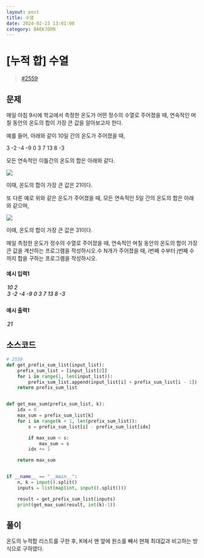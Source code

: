 ```yaml
---
layout: post
title: 수열
date: 2024-02-23 13:01:00
category: BAEKJOON
---
```


# [누적 합] 수열

> [#2559](https://www.acmicpc.net/problem/2559)

## 문제
매일 아침 9시에 학교에서 측정한 온도가 어떤 정수의 수열로 주어졌을 때, 연속적인 며칠 동안의 온도의 합이 가장 큰 값을 알아보고자 한다.

예를 들어, 아래와 같이 10일 간의 온도가 주어졌을 때,

3 -2 -4 -9 0 3 7 13 8 -3

모든 연속적인 이틀간의 온도의 합은 아래와 같다.

<img src = "https://upload.acmicpc.net/563b6bfd-12ff-4275-a869-90fdd43b6deb/-/preview/"/>

이때, 온도의 합이 가장 큰 값은 21이다.

또 다른 예로 위와 같은 온도가 주어졌을 때, 모든 연속적인 5일 간의 온도의 합은 아래와 같으며,

<img src = "https://upload.acmicpc.net/cb8d846c-2f90-475a-8901-1fb69de87397/-/preview/"/>

이때, 온도의 합이 가장 큰 값은 31이다.

매일 측정한 온도가 정수의 수열로 주어졌을 때, 연속적인 며칠 동안의 온도의 합이 가장 큰 값을 계산하는 프로그램을 작성하시오.수 N개가 주어졌을 때, i번째 수부터 j번째 수까지 합을 구하는 프로그램을 작성하시오.

#### 예시 입력1

<h5 style = "margin-top:3px; margin-left:2px;font-weight:550">
10 2<br>
3 -2 -4 -9 0 3 7 13 8 -3
</h5>

#### 예시 출력1

<h5 style = "margin-top:3px; margin-left:2px; font-weight:550">
21
</h5>

## 소스코드

```python
# 2559
def get_prefix_sum_list(input_list):
    prefix_sum_list = [input_list[0]]
    for i in range(1, len(input_list)):
        prefix_sum_list.append(input_list[i] + prefix_sum_list[i - 1])
    return prefix_sum_list


def get_max_sum(prefix_sum_list, k):
    idx = 0
    max_sum = prefix_sum_list[k]
    for i in range(k + 1, len(prefix_sum_list)):
        s = prefix_sum_list[i] - prefix_sum_list[idx]

        if max_sum < s:
            max_sum = s
        idx += 1

    return max_sum


if __name__ == "__main__":
    n, k = input().split()
    inputs = list(map(int, input().split()))

    result = get_prefix_sum_list(inputs)
    print(get_max_sum(result, int(k)-1))
```

## 풀이
온도의 누적합 리스트를 구한 후, K에서 맨 앞에 원소를 빼서 현재 최대값과 비고하는 방식으로 구하였다. 
